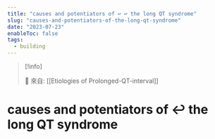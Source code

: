 ```yaml
---
title: "causes and potentiators of ↩ ↩ the long QT syndrome"
slug: "causes-and-potentiators-of-the-long-qt-syndrome"
date: "2023-07-23"
enableToc: false
tags:
  - building
---
```


> [!info]
>
> 🌱 來自: [[Etiologies of Prolonged-QT-interval]]

# causes and potentiators of ↩ the long QT syndrome
